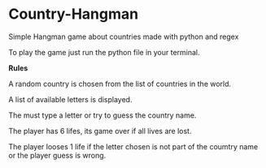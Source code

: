# Country-Hangman
Simple Hangman game about countries made with python and regex

To play the game just run the python file in your terminal.

**Rules**

A random country is chosen from the list of countries in the world.

A list of available letters is displayed.

The must type a letter or try to guess the country name.

The player has 6 lifes, its game over if all lives are lost.

The player looses 1 life if the letter chosen is not part of the coumtry name or the player guess is wrong.
